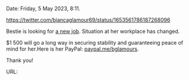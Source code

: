Date: Friday, 5 May 2023, 8:11.

https://twitter.com/biancaglamour69/status/1653561786187268096

Bestie is looking for [a new job](https://twitter.com/biancaglamour69/status/1650288565874573313). Situation at her workplace has changed.

$1 500 will go a long way in securing stability and guaranteeing peace of mind for her.Here is her PayPal: [paypal.me/bglamours](https://paypal.me/bglamours).

Thank you!

URL:
